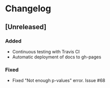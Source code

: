 # Changelog

## [Unreleased]

### Added
- Continuous testing with Travis CI
- Automatic deployment of docs to gh-pages

### Fixed
- Fixed "Not enough p-values" error. Issue #68
